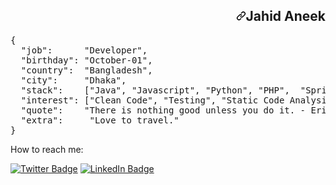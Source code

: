 <article class="markdown-body entry-content container-lg f5" itemprop="text"><h1 align="right" dir="auto"><a id="user-content-hasan-aneek" class="anchor" aria-hidden="true" href="#hasan-aneek"><svg class="octicon octicon-link" viewBox="0 0 16 16" version="1.1" width="16" height="16" aria-hidden="true"><path fill-rule="evenodd" d="M7.775 3.275a.75.75 0 001.06 1.06l1.25-1.25a2 2 0 112.83 2.83l-2.5 2.5a2 2 0 01-2.83 0 .75.75 0 00-1.06 1.06 3.5 3.5 0 004.95 0l2.5-2.5a3.5 3.5 0 00-4.95-4.95l-1.25 1.25zm-4.69 9.64a2 2 0 010-2.83l2.5-2.5a2 2 0 012.83 0 .75.75 0 001.06-1.06 3.5 3.5 0 00-4.95 0l-2.5 2.5a3.5 3.5 0 004.95 4.95l1.25-1.25a.75.75 0 00-1.06-1.06l-1.25 1.25a2 2 0 01-2.83 0z"></path></svg></a>Jahid Aneek</h1>
<div class="highlight highlight-source-json position-relative overflow-auto" data-snippet-clipboard-copy-content="{
  &quot;job&quot;:      &quot;Developer&quot;,
  &quot;birthday&quot;: &quot;October-01&quot;,
  &quot;country&quot;:  &quot;Bangladesh&quot;,
  &quot;city&quot;:     &quot;Dhaka &quot;,
  &quot;stack&quot;:    [&quot;PHP&quot;, &quot;MySQL&quot;, &quot;HTML&quot;, &quot;CSS&quot;, &quot;JS&quot;, &quot;ReactJS&quot;, &quot;, &quot;jQuery&quot;, &quot;Bash&quot;, &quot;...&quot;],
  &quot;interest&quot;: [&quot;Clean Code&quot;, &quot;Testing&quot;, &quot;Static Code Analysis&quot;, &quot;Linux&quot;, &quot;...&quot;], 
  &quot;quote&quot;:    &quot;There is nothing good unless you do it. - Erich Kästner&quot;
  &quot;exta&quot;:     &quot;Love to travel;
}"><pre>{
  <span class="pl-ent">"job"</span>:      <span class="pl-s"><span class="pl-pds">"</span>Developer<span class="pl-pds">"</span></span>,
  <span class="pl-ent">"birthday"</span>: <span class="pl-s"><span class="pl-pds">"</span>October-01<span class="pl-pds">"</span></span>,
  <span class="pl-ent">"country"</span>:  <span class="pl-s"><span class="pl-pds">"</span>Bangladesh<span class="pl-pds">"</span></span>,
  <span class="pl-ent">"city"</span>:     <span class="pl-s"><span class="pl-pds">"</span>Dhaka<span class="pl-pds">"</span></span>,
  <span class="pl-ent">"stack"</span>:    [<span class="pl-s"><span class="pl-pds">"</span>Java<span class="pl-pds">"</span></span>, <span class="pl-s"><span class="pl-pds">"</span>Javascript<span class="pl-pds">"</span></span>, <span class="pl-s"><span class="pl-pds">"</span>Python<span class="pl-pds">"</span></span>, <span class="pl-s"><span class="pl-pds">"</span>PHP<span class="pl-pds">"</span></span>,  <span class="pl-s"><span class="pl-pds">"</span>Spring Boot<span class="pl-pds">"</span></span>, <span class="pl-s"><span class="pl-pds">"</span>laravel<span class="pl-pds">"</span></span>, <span class="pl-s"><span class="pl-pds">"</span>Mysql<span class="pl-pds">"</span></span>, <span class="pl-s"><span class="pl-pds">"</span>...<span class="pl-pds">"</span></span>],
  <span class="pl-ent">"interest"</span>: [<span class="pl-s"><span class="pl-pds">"</span>Clean Code<span class="pl-pds">"</span></span>, <span class="pl-s"><span class="pl-pds">"</span>Testing<span class="pl-pds">"</span></span>, <span class="pl-s"><span class="pl-pds">"</span>Static Code Analysis<span class="pl-pds">"</span></span>, <span class="pl-s"><span class="pl-pds">"</span>Linux<span class="pl-pds">"</span></span>, <span class="pl-s"><span class="pl-pds">"</span>...<span class="pl-pds">"</span></span>], 
  <span class="pl-ent">"quote"</span>:    <span class="pl-s"><span class="pl-pds">"</span>There is nothing good unless you do it. - Erich Kästner<span class="pl-pds">"</span></span>
  <span class="pl-ent">"extra"</span>:     <span class="pl-s"><span class="pl-pds">"</span>Love to travel.<span class="pl-pds">"</span></span>
}</pre></div>
</article>



How to reach me:

[![Twitter Badge](https://img.shields.io/badge/Twitter-Profile-informational?style=flat&logo=twitter&logoColor=white&color=1CA2F1)](https://twitter.com/JahidAneek)
[![LinkedIn Badge](https://img.shields.io/badge/LinkedIn-Profile-informational?style=flat&logo=linkedin&logoColor=white&color=0D76A8)](https://www.linkedin.com/in/hasan-onic-576613173/)







